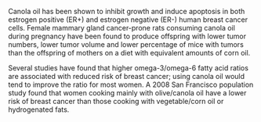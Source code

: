 

Canola oil has been shown to inhibit growth and induce apoptosis in both estrogen positive (ER+) and estrogen negative (ER-) human breast cancer cells. Female mammary gland cancer-prone rats consuming canola oil during pregnancy have been found to produce offspring with lower tumor numbers, lower tumor volume and lower percentage of mice with tumors than the offspring of mothers on a diet with equivalent amounts of corn oil.

Several studies have found that higher omega-3/omega-6 fatty acid ratios are associated with reduced risk of breast cancer; using canola oil would tend to improve the ratio for most women. A 2008 San Francisco population study found that women cooking mainly with olive/canola oil have a lower risk of breast cancer than those cooking with vegetable/corn oil or hydrogenated fats.

